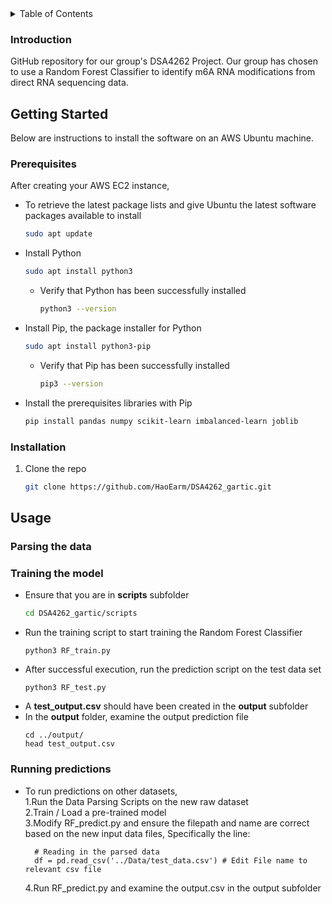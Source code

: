 <!-- TABLE OF CONTENTS -->
<details>
  <summary>Table of Contents</summary>
  <ol>
    <li>
      <a href="#about-the-project">Introduction</a>
    </li>
    <li>
      <a href="#getting-started">Getting Started</a>
      <ul>
        <li>Prerequisites</a></li>
        <li>Installation</a></li>
      </ul>
    </li>
    <li><a href="#usage">Usage</a></li>
      <ul>
        <li>Parsing the data</a></li>
        <li>Training the model</a></li>
        <li>Running predictions</a></li>
      </ul>
  </ol>
</details>



<!-- Introduction -->

### Introduction

GitHub repository for our group's DSA4262 Project. Our group has chosen to use a Random Forest Classifier to identify m6A RNA modifications from direct RNA sequencing data.

<!-- GETTING STARTED -->

## Getting Started

Below are instructions to install the software on an AWS Ubuntu machine.

### Prerequisites
After creating your AWS EC2 instance, 

* To retrieve the latest package lists and give Ubuntu the latest software packages available to install
  ```sh
  sudo apt update
  ```
    
* Install Python
  ```sh
  sudo apt install python3
  ```
  * Verify that Python has been successfully installed
  	```sh
  	python3 --version
  	```
    
* Install Pip, the package installer for Python
  ```sh
  sudo apt install python3-pip
  ```
  * Verify that Pip has been successfully installed
  	```sh
  	pip3 --version
  	```

* Install the prerequisites libraries with Pip
  ```sh
  pip install pandas numpy scikit-learn imbalanced-learn joblib
  ```

### Installation

1. Clone the repo
   ```sh
   git clone https://github.com/HaoEarm/DSA4262_gartic.git
   ```

<!-- USAGE -->

## Usage

### Parsing the data

### Training the model
* Ensure that you are in **scripts** subfolder
  ```sh
  cd DSA4262_gartic/scripts
  ```
* Run the training script to start training the Random Forest Classifier
  ```
  python3 RF_train.py
  ```
* After successful execution, run the prediction script on the test data set
  ```
  python3 RF_test.py
  ```
* A **test_output.csv** should have been created in the **output** subfolder
* In the **output** folder, examine the output prediction file
  ```
  cd ../output/
  head test_output.csv
  ```
  
### Running predictions
* To run predictions on other datasets,  
  1.Run the Data Parsing Scripts on the new raw dataset  
  2.Train / Load a pre-trained model  
  3.Modify RF_predict.py and ensure the filepath and name are correct based on the new input data files, Specifically the line:
  
    	# Reading in the parsed data
        df = pd.read_csv('../Data/test_data.csv') # Edit File name to relevant csv file
  4.Run RF_predict.py and examine the output.csv in the output subfolder
